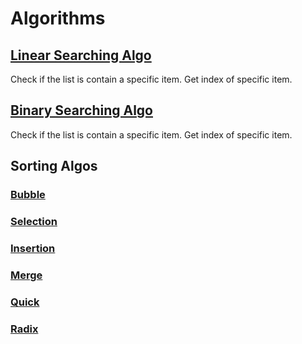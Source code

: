 # Algorithms
## [Linear Searching Algo](https://github.com/decodevM/algorithms/blob/main/lib/search.dart)
Check if the list is contain a specific item.
Get index of specific item.

## [Binary Searching Algo](https://github.com/decodevM/algorithms/blob/main/lib/search.dart)
Check if the list is contain a specific item.
Get index of specific item.

## Sorting Algos
### [Bubble](https://github.com/decodevM/algorithms/blob/main/lib/sorting.dart)
### [Selection](https://github.com/decodevM/algorithms/blob/main/lib/sorting.dart)
### [Insertion](https://github.com/decodevM/algorithms/blob/main/lib/sorting.dart)
### [Merge](https://github.com/decodevM/algorithms/blob/main/lib/sorting.dart)
### [Quick](https://github.com/decodevM/algorithms/blob/main/lib/sorting.dart)
### [Radix](https://github.com/decodevM/algorithms/blob/main/lib/sorting.dart)


